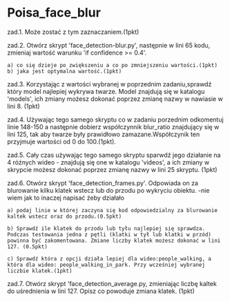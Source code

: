 # Poisa_face_blur
zad.1. Może zostać z  tym zaznaczaniem.(1pkt)

zad.2. Otwórz skrypt 'face_detection-blur.py', następnie w lini 65 kodu, zmieniaj wartość warunku 'if confidence >= 0.4'.

	a) co się dzieje po zwiększeniu a co po zmniejszeniu wartości.(1pkt)
	b) jaka jest optymalna wartość.(1pkt)

zad.3. Korzystając z wartości wybranej w poprzednim zadaniu,sprawdź który model najlepiej wykrywa twarze. Model znajdują się w katalogu 'models', ich zmiany możesz dokonać poprzez zmianę nazwy w nawiasie w lini 8. (1pkt)

zad.4. Używając tego samego skryptu co w zadaniu porzednim odkomentuj linie 148-150 a następnie dobierz współczynnik blur_ratio znajdujący się w lini 125, tak aby twarze były prawidłowo zamazane.Współczynik ten przyjmuje wartości od 0 do 100.(1pkt).

zad.5. Cały czas używając tego samego skryptu sparwdź jego działanie na 4 różnych wideo - znajdują się one w katalogu 'videos', a ich zmiany w skrypcie możesz dokonać poprzez zmianę nazwy w lini 25 skryptu. (1pkt)

zad.6. Otwórz skrypt 'face_detection_frames.py'. Odpowiada on za blurowanie kilku klatek wstecz lub do przodu po wykryciu obiektu. -nie wiem jak to inaczej napisać żeby działało

	a) podaj linie w której zaczyna się kod odpowiedzialny za blurowanie kaltek wstecz oraz do przodu.(0.5pkt)
	
	b) Sprawdź ile klatek do przodu lub tyłu najlepiej się sprawdza. Podczas testowania jedna z pętli (klatki w tył lub klatki w przód) powinna być zakomentowana. Zmiane liczby klatek możesz dokonać w lini 127. (0.5pkt)
	
	c) Sprawdź która z opcji działa lepiej dla wideo:people_walking, a która dla wideo: people_walking_in_park. Przy wcześniej wybranej liczbie klatek.(1pkt)
	
zad.7. Otwórz skrypt 'face_detection_average.py, zmieniając liczbę kaltek do uśrednienia w lini 127. Opisz co powoduje zmiana klatek. (1pkt)
